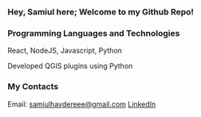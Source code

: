 ### Hey, Samiul here; Welcome to my Github Repo!

<!--
**samiul1988/samiul1988** is a ✨ _special_ ✨ repository because its `README.md` (this file) appears on your GitHub profile.

Here are some ideas to get you started:

- 🔭 I’m currently working on ...
- 🌱 I’m currently learning ...
- 👯 I’m looking to collaborate on ...
- 🤔 I’m looking for help with ...
- 💬 Ask me about ...
- 📫 How to reach me: ...
- 😄 Pronouns: ...
- ⚡ Fun fact: ...
-->
### Programming Languages and Technologies
React, NodeJS, Javascript, Python

Developed QGIS plugins using Python

### My Contacts
Email: samiulhaydereee@gmail.com
[LinkedIn](https://www.linkedin.com/in/samiul-choudhury/)


